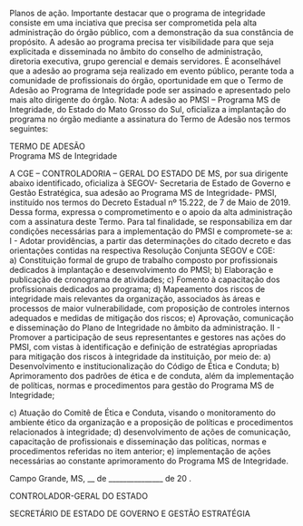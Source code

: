 Planos de ação.
Importante destacar que o programa de integridade consiste em uma inciativa que precisa ser comprometida pela alta administração do órgão público, com a demonstração da sua constância de propósito. A adesão ao programa precisa ter visibilidade para que seja explicitada e disseminada no âmbito do conselho de administração, diretoria executiva, grupo gerencial e demais servidores.
É aconselhável que a adesão ao programa seja realizado em evento público, perante toda a comunidade de profissionais do órgão, oportunidade em que o Termo de Adesão ao Programa de Integridade pode ser assinado e apresentado pelo mais alto dirigente do órgão. 
Nota: A adesão ao PMSI – Programa MS de Integridade, do Estado do Mato Grosso do Sul, oficializa a implantação do programa no órgão mediante a assinatura do Termo de Adesão nos termos seguintes:


TERMO DE ADESÃO  
Programa MS de Integridade

A CGE – CONTROLADORIA – GERAL DO ESTADO DE MS, por sua dirigente abaixo identificado, oficializa à SEGOV- Secretaria de Estado de Governo e Gestão Estratégica, sua adesão ao Programa MS de Integridade- PMSI, instituído nos termos do Decreto Estadual nº 15.222, de 7 de Maio de 2019.
Dessa forma, expressa o comprometimento e o apoio da alta administração com a assinatura deste Termo. Para tal finalidade, se responsabiliza em dar condições necessárias para a implementação do PMSI e compromete-se a:
I - Adotar providências, a partir das determinações do citado decreto e das orientações contidas na respectiva Resolução Conjunta SEGOV e CGE:   
a) Constituição formal de grupo de trabalho composto por profissionais dedicados à implantação e desenvolvimento do PMSI;
b) Elaboração e publicação de cronograma de atividades;
c) Fomento à capacitação dos profissionais dedicados ao programa;
d) Mapeamento dos riscos de integridade mais relevantes da organização, associados às áreas e processos de maior vulnerabilidade, com proposição de controles internos adequados e medidas de mitigação dos riscos;
e) Aprovação, comunicação e disseminação do Plano de Integridade no âmbito da administração.
II - Promover a participação de seus representantes e gestores nas ações do PMSI, com vistas à identificação e definição de estratégias apropriadas para mitigação dos riscos à integridade da instituição, por meio de:
a)	Desenvolvimento e institucionalização do Código de Ética e Conduta;
b)	Aprimoramento dos padrões de ética e de conduta, além da implementação de políticas, normas e procedimentos para gestão do Programa MS de Integridade;



c)	Atuação do Comitê de Ética e Conduta, visando o monitoramento do ambiente ético da organização e a proposição de políticas e procedimentos relacionados à integridade;
d) desenvolvimento de ações de comunicação, capacitação de profissionais e disseminação das políticas, normas e procedimentos referidas no item anterior;
e) implementação de ações necessárias ao constante aprimoramento do Programa MS de Integridade.

Campo Grande, MS, __ de _______________ de 20  .


CONTROLADOR-GERAL DO ESTADO

SECRETÁRIO DE ESTADO DE GOVERNO E GESTÃO ESTRATÉGIA









